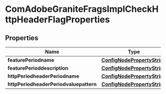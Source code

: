 
# ComAdobeGraniteFragsImplCheckHttpHeaderFlagProperties

## Properties
Name | Type | Description | Notes
------------ | ------------- | ------------- | -------------
**featurePeriodname** | [**ConfigNodePropertyString**](ConfigNodePropertyString.md) |  |  [optional]
**featurePerioddescription** | [**ConfigNodePropertyString**](ConfigNodePropertyString.md) |  |  [optional]
**httpPeriodheaderPeriodname** | [**ConfigNodePropertyString**](ConfigNodePropertyString.md) |  |  [optional]
**httpPeriodheaderPeriodvaluepattern** | [**ConfigNodePropertyString**](ConfigNodePropertyString.md) |  |  [optional]



